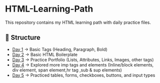 # HTML-Learning-Path
This repository contains my HTML learning path with daily practice files.


## 📂 Structure
- [Day 1](Day%201/README.md) → Basic Tags (Heading, Paragraph, Bold)
- [Day 2](Day%202/README.md) → Basic HTML Boilerplate
- [Day 3](Day%203/README.md) → Practice Portfolio (Lists, Attributes, Links, Images, other tags)
- [Day 4](Day%204/README.md) → Explored more imp tags and elements (Inline/block elements, div element, span element,hr tag ,sub & sup elements)
- [Day 5](https://github.com/Kourav0555/HTML-Learning-Path/tree/main/Day%205) → Practiced tables, forms, checkboxes, buttons, and input types
